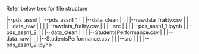 Refer below tree for file structure

|--pds_assn1
|  |--pds_assn1_1
|  |  |--data_clean
|  |  |  |--rawdata_frality.csv
|  |  |--data_raw
|  |  |  |--rawdata_frality.csv
|  |  |--src
|  |  |  |--pds_assn1_1.ipynb
|  |--pds_assn1_2
|  |  |--data_clean
|  |  |  |--StudentsPerformance.csv
|  |  |--data_raw
|  |  |  |--StudentsPerformance.csv
|  |  |--src
|  |  |  |--pds_assn1_2.ipynb
